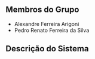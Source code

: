 ## Membros do Grupo
- Alexandre Ferreira Arigoni
- Pedro Renato Ferreira da Silva

## Descrição do Sistema
